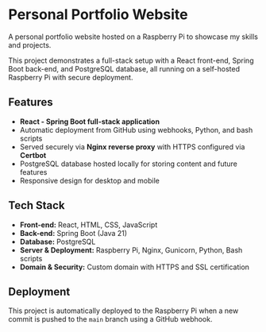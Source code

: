 # Personal Portfolio Website

A personal portfolio website hosted on a Raspberry Pi to showcase my skills and projects.  

This project demonstrates a full-stack setup with a React front-end, Spring Boot back-end, and PostgreSQL database, all running on a self-hosted Raspberry Pi with secure deployment.

## Features

- **React - Spring Boot full-stack application**
- Automatic deployment from GitHub using webhooks, Python, and bash scripts
- Served securely via **Nginx reverse proxy** with HTTPS configured via **Certbot**
- PostgreSQL database hosted locally for storing content and future features
- Responsive design for desktop and mobile

## Tech Stack

- **Front-end:** React, HTML, CSS, JavaScript  
- **Back-end:** Spring Boot (Java 21)  
- **Database:** PostgreSQL
- **Server & Deployment:** Raspberry Pi, Nginx, Gunicorn, Python, Bash scripts  
- **Domain & Security:** Custom domain with HTTPS and SSL certification  

## Deployment

This project is automatically deployed to the Raspberry Pi when a new commit is pushed to the `main` branch using a GitHub webhook.  
